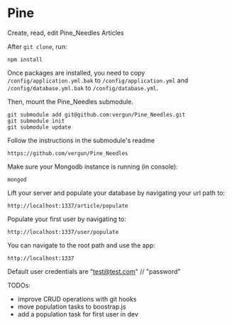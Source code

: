 Pine
============

Create, read, edit Pine_Needles Articles

After `git clone`, run:

    npm install

Once packages are installed, you need to copy `/config/application.yml.bak` to `/config/application.yml` and  `/config/database.yml.bak` to `/config/database.yml`.


Then, mount the Pine_Needles submodule.

    git submodule add git@github.com:vergun/Pine_Needles.git
    git submodule init
    git submodule update


Follow the instructions in the submodule's readme

    https://github.com/vergun/Pine_Needles


Make sure your Mongodb instance is running (in console):

    mongod

Lift your server and populate your database by navigating your url path to: 

    http://localhost:1337/article/populate    

Populate your first user by navigating to:

    http://localhost:1337/user/populate

You can navigate to the root path and use the app:

    http://localhost:1337    

Default user credentials are "test@test.com" // "password"

TODOs:

* improve CRUD operations with git hooks
* move population tasks to boostrap.js
* add a population task for first user in dev

